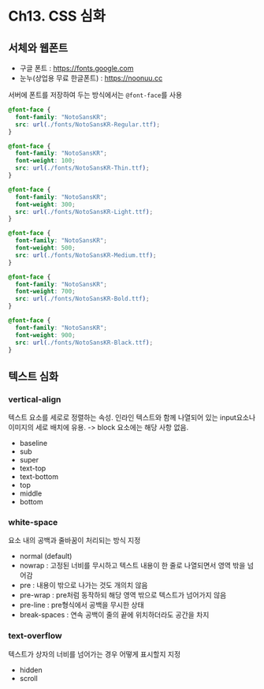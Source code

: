 # Ch13. CSS 심화

## 서체와 웹폰트

- 구글 폰트 : https://fonts.google.com
- 눈누(상업용 무료 한글폰트) : https://noonuu.cc

서버에 폰트를 저장하여 두는 방식에서는 `@font-face`를 사용

```css
@font-face {
  font-family: "NotoSansKR";
  src: url(./fonts/NotoSansKR-Regular.ttf);
}

@font-face {
  font-family: "NotoSansKR";
  font-weight: 100;
  src: url(./fonts/NotoSansKR-Thin.ttf);
}

@font-face {
  font-family: "NotoSansKR";
  font-weight: 300;
  src: url(./fonts/NotoSansKR-Light.ttf);
}

@font-face {
  font-family: "NotoSansKR";
  font-weight: 500;
  src: url(./fonts/NotoSansKR-Medium.ttf);
}

@font-face {
  font-family: "NotoSansKR";
  font-weight: 700;
  src: url(./fonts/NotoSansKR-Bold.ttf);
}

@font-face {
  font-family: "NotoSansKR";
  font-weight: 900;
  src: url(./fonts/NotoSansKR-Black.ttf);
}
```

## 텍스트 심화

### vertical-align

텍스트 요소를 세로로 정렬하는 속성. 인라인 텍스트와 함께 나열되어 있는 input요소나 이미지의 세로 배치에 유용. -> block 요소에는 해당 사항 없음.

- baseline
- sub
- super
- text-top
- text-bottom
- top
- middle
- bottom


### white-space

요소 내의 공백과 줄바꿈이 처리되는 방식 지정

- normal (default)
- nowrap : 고정된 너비를 무시하고 텍스트 내용이 한 줄로 나열되면서 영역 밖을 넘어감
- pre : 내용이 밖으로 나가는 것도 개의치 않음
- pre-wrap : pre처럼 동작하되 해당 영역 밖으로 텍스트가 넘어가지 않음
- pre-line : pre형식에서 공백을 무시한 상태
- break-spaces : 연속 공백이 줄의 끝에 위치하더라도 공간을 차지


### text-overflow

텍스트가 상자의 너비를 넘어가는 경우 어떻게 표시할지 지정

- hidden
- scroll

